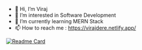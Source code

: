 - 👋 Hi, I’m Viraj
- 👀 I’m interested in Software Development
- 🌱 I’m currently learning MERN Stack
- 📫 How to reach me : https://virajdere.netlify.app/

[![Readme Card](https://github-readme-stats.vercel.app/api/pin/?username=vdere&repo=github-readme-stats)](https://github.com/vdere/github-readme-stats)
<!---
vdere/vdere is a ✨ special ✨ repository because its `README.md` (this file) appears on your GitHub profile.
You can click the Preview link to take a look at your changes.
--->
